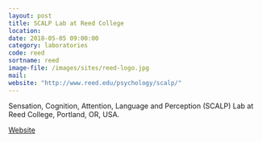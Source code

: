 ```yaml
---
layout: post
title: SCALP Lab at Reed College
location:
date: 2018-05-05 09:00:00
category: laboratories
code: reed
sortname: reed
image-file: /images/sites/reed-logo.jpg
mail:
website: "http://www.reed.edu/psychology/scalp/"
---
```

Sensation, Cognition, Attention, Language and Perception (SCALP) Lab at Reed College, Portland, OR, USA.

[Website](http://www.reed.edu/psychology/scalp/)                                                                                                                                                                                                                                                                                                                                                 
